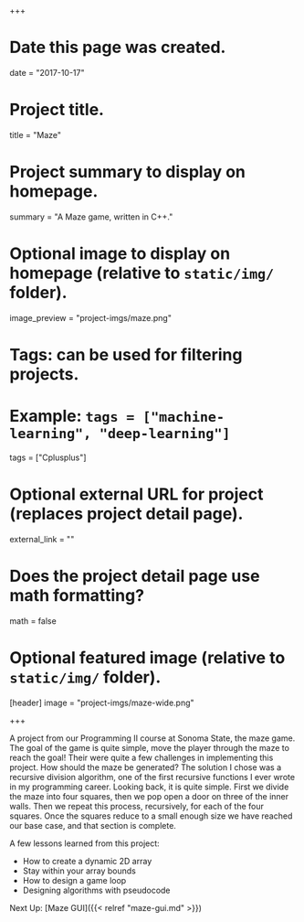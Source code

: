 +++
# Date this page was created.
date = "2017-10-17"

# Project title.
title = "Maze"

# Project summary to display on homepage.
summary = "A Maze game, written in C++."

# Optional image to display on homepage (relative to `static/img/` folder).
image_preview = "project-imgs/maze.png"

# Tags: can be used for filtering projects.
# Example: `tags = ["machine-learning", "deep-learning"]`
tags = ["Cplusplus"]

# Optional external URL for project (replaces project detail page).
external_link = ""

# Does the project detail page use math formatting?
math = false

# Optional featured image (relative to `static/img/` folder).
[header]
image = "project-imgs/maze-wide.png"

+++

A project from our Programming II course at Sonoma State, the maze game. The goal of the game is quite simple, move the player through the maze to reach the goal! Their were quite a few challenges in implementing this project. How should the maze be generated? The solution I chose was a recursive division algorithm, one of the first recursive functions I ever wrote in my programming career. Looking back, it is quite simple. First we divide the maze into four squares, then we pop open a door on three of the inner walls. Then we repeat this process, recursively, for each of the four squares. Once the squares reduce to a small enough size we have reached our base case, and that section is complete.

A few lessons learned from this project:
- How to create a dynamic 2D array
- Stay within your array bounds
- How to design a game loop
- Designing algorithms with pseudocode

Next Up: [Maze GUI]({{< relref "maze-gui.md" >}})
